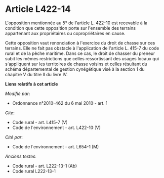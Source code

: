 # Article L422-14

L'opposition mentionnée au 5° de l'article L. 422-10 est recevable à la condition que cette opposition porte sur l'ensemble
des terrains appartenant aux propriétaires ou copropriétaires en cause. 

Cette opposition vaut renonciation à l'exercice du droit de chasse sur ces terrains. Elle ne fait pas obstacle à
l'application de l'article L. 415-7 du code rural et de la pêche maritime. Dans ce cas, le droit de chasser du preneur subit
les mêmes restrictions que celles ressortissant des usages locaux qui s'appliquent sur les territoires de chasse voisins et
celles résultant du schéma départemental de gestion cynégétique visé à la section 1 du chapitre V du titre II du livre IV.

**Liens relatifs à cet article**

_Modifié par_:

  - Ordonnance n°2010-462 du 6 mai 2010 - art. 1

_Cite_:

  - Code rural - art. L415-7 (V)
  - Code de l'environnement - art. L422-10 (V)

_Cité par_:

  - Code de l'environnement - art. L654-1 (M)

_Anciens textes_:

  - Code rural - art. L222-13-1 (Ab)
  - Code rural L222-13-1
